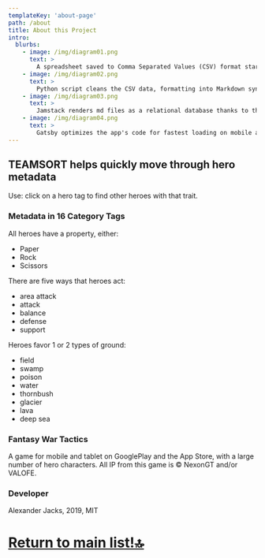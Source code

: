 ```yaml
---
templateKey: 'about-page'
path: /about
title: About this Project
intro:
  blurbs:
    - image: /img/diagram01.png
      text: >
        A spreadsheet saved to Comma Separated Values (CSV) format starts off our mock database. Saving compute power and money with an abstracted database is cool!
    - image: /img/diagram02.png
      text: >
        Python script cleans the CSV data, formatting into Markdown syntax item by item and creating a file (*.md) for the data on each line.
    - image: /img/diagram03.png
      text: >
        Jamstack renders md files as a relational database thanks to the magic of GraphQL, which functions as a data schema even though we're not running a database-- the markdown are static text files, and don't require a database server.
    - image: /img/diagram04.png
      text: >
        Gatsby optimizes the app's code for fastest loading on mobile and delivers the optimized build to the Netlify CD platform. The app functions the same on any device with a web browser, and mimics having a relational database even though it is a bunch of static files crafted into a PWA.
---
```

## TEAMSORT helps quickly move through hero metadata
Use: click on a hero tag to find other heroes with that trait.

### Metadata in 16 Category Tags
All heroes have a property, either:
- Paper
- Rock
- Scissors

There are five ways that heroes act:
- area attack
- attack
- balance
- defense
- support

Heroes favor 1 or 2 types of ground:
- field
- swamp
- poison
- water
- thornbush
- glacier
- lava
- deep sea


### Fantasy War Tactics
A game for mobile and tablet on GooglePlay and the App Store, with a large number of hero characters. All IP from this game is © NexonGT and/or VALOFE.

### Developer
Alexander Jacks, 2019, MIT

# [Return to main list!🔝](/)
